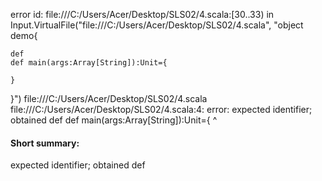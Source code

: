 error id: file:///C:/Users/Acer/Desktop/SLS02/4.scala:[30..33) in Input.VirtualFile("file:///C:/Users/Acer/Desktop/SLS02/4.scala", "object demo{

    def 
    def main(args:Array[String]):Unit={

    }
}")
file:///C:/Users/Acer/Desktop/SLS02/4.scala
file:///C:/Users/Acer/Desktop/SLS02/4.scala:4: error: expected identifier; obtained def
    def main(args:Array[String]):Unit={
    ^
#### Short summary: 

expected identifier; obtained def